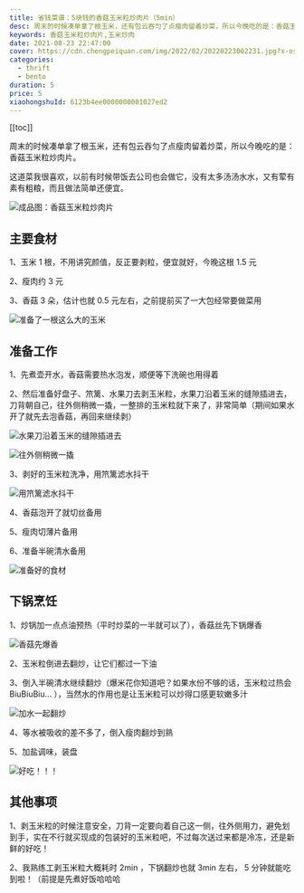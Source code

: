 ```yaml
---
title: 省钱菜谱：5块钱的香菇玉米粒炒肉片（5min）
desc: 周末的时候凑单拿了根玉米，还有包云吞匀了点瘦肉留着炒菜，所以今晚吃的是：香菇玉米粒炒肉片。这道菜我很喜欢，以前有时候带饭去公司也会做它，没有太多汤汤水水，又有荤有素有粗粮，而且做法简单还便宜。
keywords: 香菇玉米粒炒肉片,玉米炒肉
date: 2021-08-23 22:47:00
cover: https://cdn.chengpeiquan.com/img/2022/02/20220223002231.jpg?x-oss-process=image/interlace,1
categories:
  - thrift
  - bento
duration: 5
price: 5
xiaohongshuId: 6123b4ee0000000001027ed2
---
```


[[toc]]

周末的时候凑单拿了根玉米，还有包云吞匀了点瘦肉留着炒菜，所以今晚吃的是：香菇玉米粒炒肉片。

这道菜我很喜欢，以前有时候带饭去公司也会做它，没有太多汤汤水水，又有荤有素有粗粮，而且做法简单还便宜。

![成品图：香菇玉米粒炒肉片](https://cdn.chengpeiquan.com/img/2022/02/20220223002332.jpg?x-oss-process=image/interlace,1)

## 主要食材

1、玉米 1 根，不用讲究颜值，反正要剥粒，便宜就好，今晚这根 1.5 元

2、瘦肉约 3 元

3、香菇 3 朵，估计也就 0.5 元左右，之前提前买了一大包经常要做菜用

![准备了一根这么大的玉米](https://cdn.chengpeiquan.com/img/2022/02/20220223002325.jpg?x-oss-process=image/interlace,1)

## 准备工作

1、先煮壶开水，香菇需要热水泡发，顺便等下洗碗也用得着

2、然后准备好盘子、笊篱、水果刀去剥玉米粒，水果刀沿着玉米的缝隙插进去，刀背朝自己，往外侧稍微一撬，一整排的玉米粒就下来了，非常简单（期间如果水开了就先去泡香菇，再回来继续剥）

![水果刀沿着玉米的缝隙插进去](https://cdn.chengpeiquan.com/img/2022/02/20220223002326.jpg?x-oss-process=image/interlace,1)

![往外侧稍微一撬](https://cdn.chengpeiquan.com/img/2022/02/20220223002327.jpg?x-oss-process=image/interlace,1)

3、剥好的玉米粒洗净，用笊篱滤水抖干

![用笊篱滤水抖干](https://cdn.chengpeiquan.com/img/2022/02/20220223002328.jpg?x-oss-process=image/interlace,1)

4、香菇泡开了就切丝备用

5、瘦肉切薄片备用

6、准备半碗清水备用

![准备好的食材](https://cdn.chengpeiquan.com/img/2022/02/20220223002329.jpg?x-oss-process=image/interlace,1)

## 下锅烹饪

1、炒锅加一点点油预热（平时炒菜的一半就可以了），香菇丝先下锅爆香

![香菇先爆香](https://cdn.chengpeiquan.com/img/2022/02/20220223002330.jpg?x-oss-process=image/interlace,1)

2、玉米粒倒进去翻炒，让它们都过一下油

3、倒入半碗清水继续翻炒（爆米花你知道吧？如果水份不够的话，玉米粒过热会 BiuBiuBiu… ），当然水的作用也是让玉米粒可以炒得口感更软嫩多汁

![加水一起翻炒](https://cdn.chengpeiquan.com/img/2022/02/20220223002331.jpg?x-oss-process=image/interlace,1)

4、等水被吸收的差不多了，倒入瘦肉翻炒到熟

5、加盐调味，装盘

![好吃！！！](https://cdn.chengpeiquan.com/img/2022/02/20220223002332.jpg?x-oss-process=image/interlace,1)

## 其他事项

1、剥玉米粒的时候注意安全，刀背一定要向着自己这一侧，往外侧用力，避免划到手，实在不行就买现成的包装好的玉米粒吧，不过每次送过来都是冷冻，还是新鲜的好吃！

2、我熟练工剥玉米粒大概耗时 2min ，下锅翻炒也就 3min 左右， 5 分钟就能吃到啦！（前提是先煮好饭哈哈哈
